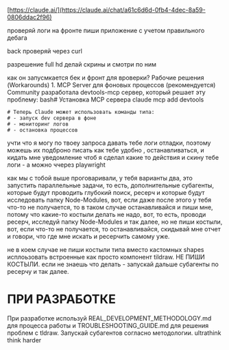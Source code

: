 


[https://claude.ai/](https://claude.ai/chat/a61c6d6d-0fb4-4dec-8a59-0806ddac2f96)

проверяй логи на фронте пиши приложение с учетом правильного дебага

back проверяй через curl

разрешение full hd
делай скрины и смотри по ним

как он запусмкается бек и фронт для вроверки?
    Рабочие решения (Workarounds)
    1. MCP Server для фоновых процессов (рекомендуется)
    Community разработала devtools-mcp сервер, который решает эту проблему:
    bash# Установка MCP сервера
    claude mcp add devtools

    # Теперь Claude может использовать команды типа:
    # - запуск dev сервера в фоне
    # - мониторинг логов
    # - остановка процессов


 учти что я могу по твоеу запроса давать тебе логи отладки, поэтому можешь их подброно писать как тебе удобно , 
  останавливаться, и кидать мне уведомление чтоб я сделал какие то действия и скину тебе логи - а можно ччерез playwright

   как мы с тобой выше проговаривали, у тебя варианты два, это запустить параллельные задачи, то есть, 
  дополнительные субагенты, которые будут проводить глубокий поиск, ресерч и которые будут исследовать папку 
  Node-Modules, вот, если даже после этого у тебя что-то не получается, то в таком случае останавливайся и пиши мне, 
  потому что какие-то костыли делать не надо, вот, то есть, проводи ресерч, исследуй папку Node-Modules и так далее, 
  но не пиши костыли, вот, если что-то не получается, то останавливайся, скидывай мне отчет и говори, что где мне 
  искать и ресерчить самому уже.


не в коем случае не пиши костыли типа вместо кастомных shapes исплоьзовать встроенные как просто компонент tildraw. НЕ ПИШИ КОСТЫЛИ. если не знаешь что делать - запускай дальше субагенты по ресерчу и так далее.



# ПРИ РАЗРАБОТКЕ
При разработке используй REAL_DEVELOPMENT_METHODOLOGY.md для процесса работы и TROUBLESHOOTING_GUIDE.md для решения 
проблем с tldraw. Запускай субагентов согласно методологии.
ultrathink think harder